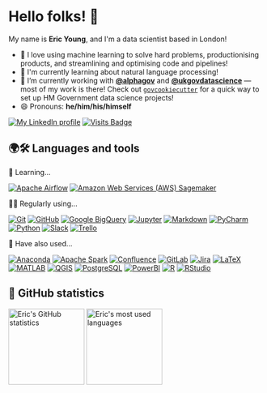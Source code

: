 # Hello folks! 👋

My name is **Eric Young**, and I'm a data scientist based in London!

- 💛 I love using machine learning to solve hard problems, productionising products, and streamlining and optimising code and pipelines!
- 🌱 I'm currently learning about natural language processing!
- 🔭 I’m currently working with [**@alphagov**](https://github.com/alphagov) and [**@ukgovdatascience**](https://github.com/ukgovdatascience/) — most of my work is there! Check out [`govcookiecutter`](https://github.com/ukgovdatascience/govcookiecutter) for a quick way to set up HM Government data science projects!
- 😄 Pronouns: **he/him/his/himself**

[![My LinkedIn profile](https://img.shields.io/badge/-Eric%20Young-0077B5?style=for-the-badge&logo=LinkedIn&logoColor=FFFFFF)](https://www.linkedin.com/in/eskyoung/)
[![Visits Badge](https://visitor-badge-shields.glitch.me/badge?page_id=ESKYoung&style=for-the-badge&logo=GitHub&logoColor=FFFFFF)](https://github.com/ESKYoung)

## 🌍🛠 Languages and tools 

🌱 Learning...

[![Apache Airflow](https://img.shields.io/badge/-Apache%20Airflow-007A88?style=for-the-badge&logo=Apache%20Airflow&logoColor=FFFFFF)](https://airflow.apache.org/)
[![Amazon Web Services (AWS) Sagemaker](https://img.shields.io/badge/-AWS%20Sagemaker-232F3E?style=for-the-badge&logo=Amazon%20AWS&logoColor=FFFFFF)](https://aws.amazon.com/)

👨‍💻 Regularly using...

[![Git](https://img.shields.io/badge/-Git-F05032?style=for-the-badge&logo=Git&logoColor=FFFFFF)](https://git-scm.com/)
[![GitHub](https://img.shields.io/badge/-GitHub-181717?style=for-the-badge&logo=GitHub&logoColor=FFFFFF)](https://www.github.com/)
[![Google BigQuery](https://img.shields.io/badge/-Google%20BigQuery-4285F4?style=for-the-badge&logo=Google-Cloud&logoColor=FFFFFF)](https://cloud.google.com/)
[![Jupyter](https://img.shields.io/badge/-Jupyter-F37626?style=for-the-badge&logo=Jupyter&logoColor=FFFFFF)](https://jupyter.org/)
[![Markdown](https://img.shields.io/badge/-Markdown-000000?style=for-the-badge&logo=Markdown&logoColor=FFFFFF)](https://daringfireball.net/projects/markdown/)
[![PyCharm](https://img.shields.io/badge/-PyCharm-000000?style=for-the-badge&logo=PyCharm&logoColor=FFFFFF)](https://www.jetbrains.com/pycharm/)
[![Python](https://img.shields.io/badge/-Python-3776AB?style=for-the-badge&logo=Python&logoColor=FFFFFF)](https://www.python.org/)
[![Slack](https://img.shields.io/badge/-Slack-4A154B?style=for-the-badge&logo=Slack&logoColor=FFFFFF)](https://slack.com/)
[![Trello](https://img.shields.io/badge/-Trello-0079BF?style=for-the-badge&logo=Trello&logoColor=FFFFFF)](https://trello.com/)

🎉 Have also used...

[![Anaconda](https://img.shields.io/badge/-Anaconda-42B029?style=for-the-badge&logo=Anaconda&logoColor=FFFFFF)](https://www.anaconda.com/)
[![Apache Spark](https://img.shields.io/badge/-Apache%20Spark-E25A1C?style=for-the-badge&logo=Apache-Spark&logoColor=FFFFFF)](https://spark.apache.org/)
[![Confluence](https://img.shields.io/badge/-Confluence-172B4D?style=for-the-badge&logo=Confluence&logoColor=FFFFFF)](https://www.atlassian.com/software/confluence)
[![GitLab](https://img.shields.io/badge/-GitLab-FCA121?style=for-the-badge&logo=GitLab&logoColor=FFFFFF)](https://www.gitlab.com/)
[![Jira](https://img.shields.io/badge/-Jira-0052CC?style=for-the-badge&logo=Jira-Software&logoColor=FFFFFF)](https://www.atlassian.com/software/jira)
[![LaTeX](https://img.shields.io/badge/-LaTeX-008080?style=for-the-badge&logo=LaTeX&logoColor=FFFFFF)](https://www.latex-project.org/)
[![MATLAB](https://img.shields.io/badge/-MATLAB-0076A8?style=for-the-badge&logo=Mathworks&logoColor=FFFFFF)](https://www.mathworks.com/products/matlab.html)
[![QGIS](https://img.shields.io/badge/-QGIS-589632?style=for-the-badge&logo=QGIS&logoColor=FFFFFF)](https://qgis.org/)
[![PostgreSQL](https://img.shields.io/badge/-PostgreSQL-336791?style=for-the-badge&logo=PostgreSQL&logoColor=FFFFFF)](https://www.postgresql.org/)
[![PowerBI](https://img.shields.io/badge/-PowerBI-F2C811?style=for-the-badge&logo=Power-BI&logoColor=FFFFFF)](https://powerbi.microsoft.com/)
[![R](https://img.shields.io/badge/-R-276DC3?style=for-the-badge&logo=R&logoColor=FFFFFF)](https://www.r-project.org/)
[![RStudio](https://img.shields.io/badge/-RStudio-75AADB?style=for-the-badge&logo=RStudio&logoColor=FFFFFF)](https://rstudio.com/)

## 🧮 GitHub statistics

<p>
    <img height="150" src="https://github-readme-stats.vercel.app/api?username=ESKYoung&count_private=true&show_icons=true&hide_title=true" alt="Eric's GitHub statistics">
    <img height="150" src="https://github-readme-stats.vercel.app/api/top-langs/?username=ESKYoung&layout=compact&custom_title=Most%20used%20languages" alt="Eric's most used languages">
</p>
